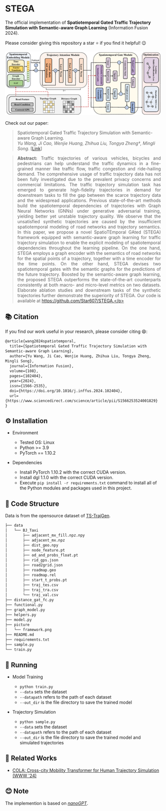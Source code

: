 # STEGA

The official implementation of **Spatiotemporal Gated Traffic Trajectory Simulation with Semantic-aware Graph Learning** (Information Fusion 2024).

Please consider giving this repository a star ⭐ if you find it helpful! 😉 

![OverallFramework](./picture/framework.png)

Check out our paper:
> Spatiotemporal Gated Traffic Trajectory Simulation with Semantic-aware Graph Learning. <br/> *Yu Wang, Ji Cao, Wenjie Huang, Zhihua Liu, Tongya Zheng†, Mingli Song*. [[Link](https://www.sciencedirect.com/science/article/pii/S1566253524001829)]

> **<p align="justify"> Abstract:** Traffic trajectories of various vehicles, bicycles and pedestrians can help understand the traffic dynamics in a fine-grained manner like traffic flow, traffic congestion and ride-hailing demand. The comprehensive usage of traffic trajectory data has not been fully investigated due to the prevalent privacy concerns and commercial limitations. The traffic trajectory simulation task has emerged to generate high-fidelity trajectories in demand for downstream tasks to fill the gap between the scarce trajectory data and the widespread applications. Previous state-of-the-art methods build the spatiotemporal dependencies of trajectories with Graph Neural Networks (GNNs) under generative adversarial training, yielding better yet unstable trajectory quality. We observe that the unsatisfied synthetic trajectories are caused by the insufficient spatiotemporal modeling of road networks and trajectory semantics. In this paper, we propose a novel SpatioTEmporal GAted (STEGA) framework equipped with semantic-aware graph learning for traffic trajectory simulation to enable the explicit modeling of spatiotemporal dependencies throughout the learning pipeline. On the one hand, STEGA employs a graph encoder with the semantics of road networks for the spatial points of a trajectory, together with a time encoder for the time points. On the other hand, STEGA devises two spatiotemporal gates with the semantic graphs for the predictions of the future trajectory. Boosted by the semantic-aware graph learning, the proposed STEGA outperforms the state-of-the-art counterparts consistently at both macro- and micro-level metrics on two datasets. Elaborate ablation studies and downstream tasks of the synthetic trajectories further demonstrate the superiority of STEGA. Our code is available at https://github.com/Star607/STEGA.</p>


## 📚 Citation

If you find our work useful in your research, please consider citing 😄:
```
@article{wang2024spatiotemporal,
  title={Spatiotemporal Gated Traffic Trajectory Simulation with Semantic-aware Graph Learning},
  author={Yu Wang, Ji Cao, Wenjie Huang, Zhihua Liu, Tongya Zheng, Mingli Song},
  journal={Information Fusion},
  volume={108},
  pages={102404},
  year={2024},
  issn={1566-2535},
  doi={https://doi.org/10.1016/j.inffus.2024.102404},
  url={https://www.sciencedirect.com/science/article/pii/S1566253524001829}
} 
``` 

## ⚙️ Installation

- Environment
    - Tested OS: Linux
    - Python >= 3.9
    - PyTorch == 1.10.2

- Dependencies
    - Install PyTorch 1.10.2 with the correct CUDA version.
    - Install dgl 1.1.0 with the correct CUDA version.
    - Execute ``pip install -r requirements.txt`` command to install all of the Python modules and packages used in this project.

## 📁 Code Structure 

Data is from the opensource dataset of [TS-TrajGen](https://github.com/WenMellors/TS-TrajGen/tree/master).

  ```
├── data
│   └── BJ_Taxi
│       ├── adjacent_mx_fill.npz.npy
│       ├── adjacent_mx.npz
│       ├── dist_geo.npy
│       ├── node_feature.pt
│       ├── od_and_probs_float.pt
│       ├── rid_gps.json
│       ├── road2grid.json
│       ├── roadmap.geo
│       ├── roadmap.rel
│       ├── start_t_probs.pt
│       ├── traj_tes.csv
│       ├── traj_tra.csv
│       └── traj_val.csv
├── distance_gat_fc.py
├── functional.py
├── graph_model.py
├── helpers.py
├── model.py
├── picture
│   └── framework.png
├── README.md
├── requirements.txt
├── sample.py
└── train.py
  ```
                        
## 🚀 Running

- Model Training
  - `python train.py`
  - `--data` sets the dataset
  - `--datapath` refers to the path of each dataset
  - `--out_dir` is the file directory to save the trained model
  
- Trajectory Simulation
  - `python sample.py`
  - `--data` sets the dataset
  - `--datapath` refers to the path of each dataset
  - `--out_dir` is the file directory to save the trained model and simulated trajectories

## 📃 Related Works

- [COLA: Cross-city Mobility Transformer for Human Trajectory Simulation (WWW '24)](https://github.com/Star607/Cross-city-Mobility-Transformer)                         


## 😊 Note

The implemention is based on *[nanoGPT](https://github.com/karpathy/nanoGPT)*.